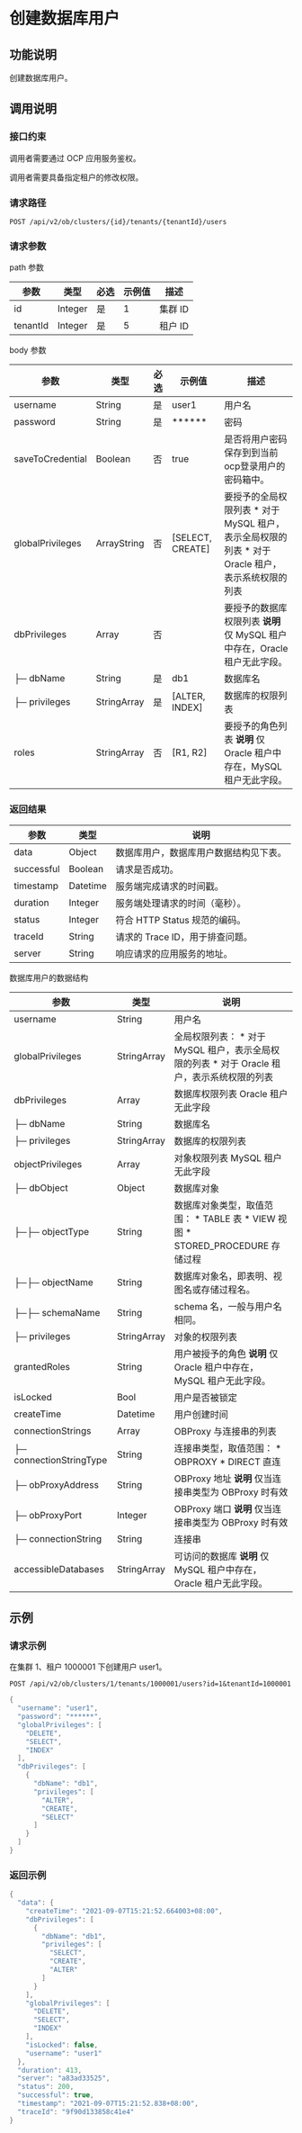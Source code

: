 创建数据库用户 
============================



功能说明 
-------------------------

创建数据库用户。

调用说明 
-------------------------

### 接口约束 

调用者需要通过 OCP 应用服务鉴权。

调用者需要具备指定租户的修改权限。

### 请求路径 

`POST /api/v2/ob/clusters/{id}/tenants/{tenantId}/users`

### 请求参数 

path 参数


|    参数    |   类型    | 必选 | 示例值 |  描述   |
|----------|---------|----|-----|-------|
| id       | Integer | 是  | 1   | 集群 ID |
| tenantId | Integer | 是  | 5   | 租户 ID |



body 参数


|        参数        |     类型      | 必选 |        示例值         |                                                                                 描述                                                                                  |
|------------------|-------------|----|--------------------|---------------------------------------------------------------------------------------------------------------------------------------------------------------------|
| username         | String      | 是  | user1              | 用户名                                                                                                                                                                 |
| password         | String      | 是  | ******            | 密码                                                                                                                                                                  |
| saveToCredential | Boolean     | 否  | true               | 是否将用户密码保存到到当前ocp登录用户的密码箱中。                                                                                                                                          |
| globalPrivileges | ArrayString | 否  | \[SELECT, CREATE\] | 要授予的全局权限列表 * 对于 MySQL 租户，表示全局权限的列表   * 对于 Oracle 租户，表示系统权限的列表    |
| dbPrivileges     | Array       | 否  |                    | 要授予的数据库权限列表 **说明**  仅 MySQL 租户中存在，Oracle 租户无此字段。                                                                                    |
| ├─ dbName        | String      | 是  | db1                | 数据库名                                                                                                                                                                |
| ├─ privileges    | StringArray | 是  | \[ALTER, INDEX\]   | 数据库的权限列表                                                                                                                                                            |
| roles            | StringArray | 否  | \[R1, R2\]         | 要授予的角色列表 **说明**  仅 Oracle 租户中存在，MySQL 租户无此字段。                                                                                       |



### 返回结果 



|     参数     |    类型    |          说明           |
|------------|----------|-----------------------|
| data       | Object   | 数据库用户，数据库用户数据结构见下表。   |
| successful | Boolean  | 请求是否成功。               |
| timestamp  | Datetime | 服务端完成请求的时间戳。          |
| duration   | Integer  | 服务端处理请求的时间（毫秒）。       |
| status     | Integer  | 符合 HTTP Status 规范的编码。 |
| traceId    | String   | 请求的 Trace ID，用于排查问题。  |
| server     | String   | 响应请求的应用服务的地址。         |



数据库用户的数据结构


|           参数            |     类型      |                                                                                                               说明                                                                                                                |
|-------------------------|-------------|---------------------------------------------------------------------------------------------------------------------------------------------------------------------------------------------------------------------------------|
| username                | String      | 用户名                                                                                                                                                                                                                             |
| globalPrivileges        | StringArray | 全局权限列表： * 对于 MySQL 租户，表示全局权限的列表   * 对于 Oracle 租户，表示系统权限的列表                                                                   |
| dbPrivileges            | Array       | 数据库权限列表 Oracle 租户无此字段                                                                                                                                                                                           |
| ├─ dbName               | String      | 数据库名                                                                                                                                                                                                                            |
| ├─ privileges           | StringArray | 数据库的权限列表                                                                                                                                                                                                                        |
| objectPrivileges        | Array       | 对象权限列表 MySQL 租户无此字段                                                                                                                                                                                             |
| ├─ dbObject             | Object      | 数据库对象                                                                                                                                                                                                                           |
| ├─├─ objectType         | String      | 数据库对象类型，取值范围： * TABLE 表   * VIEW 视图    <!-- --> * STORED_PROCEDURE 存储过程    |
| ├─├─ objectName         | String      | 数据库对象名，即表明、视图名或存储过程名。                                                                                                                                                                                                           |
| ├─├─ schemaName         | String      | schema 名，一般与用户名相同。                                                                                                                                                                                                              |
| ├─ privileges           | StringArray | 对象的权限列表                                                                                                                                                                                                                         |
| grantedRoles            | String      | 用户被授予的角色 **说明**  仅 Oracle 租户中存在，MySQL 租户无此字段。                                                                                                                                                   |
| isLocked                | Bool        | 用户是否被锁定                                                                                                                                                                                                                         |
| createTime              | Datetime    | 用户创建时间                                                                                                                                                                                                                          |
| connectionStrings       | Array       | OBProxy 与连接串的列表                                                                                                                                                                                                                  |
| ├─ connectionStringType | String      | 连接串类型，取值范围： * OBPROXY   * DIRECT 直连                                                                                          |
| ├─ obProxyAddress       | String      | OBProxy 地址 **说明**  仅当连接串类型为 OBProxy 时有效                                                                                                                                                         |
| ├─ obProxyPort          | Integer     | OBProxy 端口 **说明**  仅当连接串类型为 OBProxy 时有效                                                                                                                                                         |
| ├─ connectionString     | String      | 连接串                                                                                                                                                                                                                             |
| accessibleDatabases     | StringArray | 可访问的数据库 **说明**  仅 MySQL 租户中存在，Oracle 租户无此字段。                                                                                                                                                    |



示例 
-----------------------

### 请求示例 

在集群 1、租户 1000001 下创建用户 user1。

`POST /api/v2/ob/clusters/1/tenants/1000001/users?id=1&tenantId=1000001`

```java
{
  "username": "user1",
  "password": "******",
  "globalPrivileges": [
    "DELETE",
    "SELECT",
    "INDEX"
  ],
  "dbPrivileges": [
    {
      "dbName": "db1",
      "privileges": [
        "ALTER",
        "CREATE",
        "SELECT"
      ]
    }
  ]
}
```



### 返回示例 

```java
{
  "data": {
    "createTime": "2021-09-07T15:21:52.664003+08:00",
    "dbPrivileges": [
      {
        "dbName": "db1",
        "privileges": [
          "SELECT",
          "CREATE",
          "ALTER"
        ]
      }
    ],
    "globalPrivileges": [
      "DELETE",
      "SELECT",
      "INDEX"
    ],
    "isLocked": false,
    "username": "user1"
  },
  "duration": 413,
  "server": "a83ad33525",
  "status": 200,
  "successful": true,
  "timestamp": "2021-09-07T15:21:52.838+08:00",
  "traceId": "9f90d133858c41e4"
}
```


